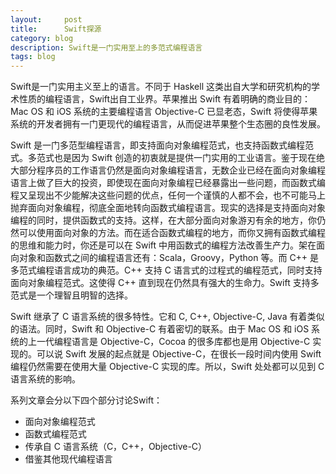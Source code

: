```yaml
---
layout:     post
title:      Swift探源
category: blog
description: Swift是一门实用至上的多范式编程语言
tags: blog
---
```


Swift是一门实用主义至上的语言。不同于 Haskell 这类出自大学和研究机构的学术性质的编程语言，Swift出自工业界。苹果推出 Swift 有着明确的商业目的：Mac OS 和 iOS 系统的主要编程语言 Objective-C 已显老态，Swift 将使得苹果系统的开发者拥有一门更现代的编程语言，从而促进苹果整个生态圈的良性发展。

Swift 是一门多范型编程语言，即支持面向对象编程范式，也支持函数式编程范式。多范式也是因为 Swift 创造的初衷就是提供一门实用的工业语言。鉴于现在绝大部分程序员的工作语言仍然是面向对象编程语言，无数企业已经在面向对象编程语言上做了巨大的投资，即使现在面向对象编程已经暴露出一些问题，而函数式编程又呈现出不少能解决这些问题的优点，任何一个谨慎的人都不会，也不可能马上抛弃面向对象编程，彻底全面地转向函数式编程语言。现实的选择是支持面向对象编程的同时，提供函数式的支持。这样，在大部分面向对象游刃有余的地方，你仍然可以使用面向对象的方法。而在适合函数式编程的地方，而你又拥有函数式编程的思维和能力时，你还是可以在 Swift 中用函数式的编程方法改善生产力。架在面向对象和函数式之间的编程语言还有：Scala，Groovy，Python 等。而 C++ 是多范式编程语言成功的典范。C++ 支持 C 语言式的过程式的编程范式，同时支持面向对象编程范式。这使得 C++ 直到现在仍然具有强大的生命力。Swift 支持多范式是一个理智且明智的选择。

Swift 继承了 C 语言系统的很多特性。它和 C, C++, Objective-C, Java 有着类似的语法。同时，Swift 和 Objective-C 有着密切的联系。由于 Mac OS 和 iOS 系统的上一代编程语言是 Objective-C，Cocoa 的很多库都也是用 Objective-C 实现的。可以说 Swift 发展的起点就是 Objective-C，在很长一段时间内使用 Swift 编程仍然需要在使用大量 Objective-C 实现的库。所以，Swift 处处都可以见到 C 语言系统的影响。

系列文章会分以下四个部分讨论Swift：

- 面向对象编程范式
- 函数式编程范式
- 传承自 C 语言系统（C，C++，Objective-C）
- 借鉴其他现代编程语言
